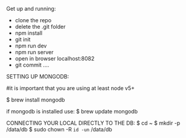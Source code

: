Get up and running:

- clone the repo
- delete the .git folder
- npm install
- git init
- npm run dev
- npm run server
- open in browser localhost:8082
- git commit ....
















SETTING UP MONGODB:

#it is important that you are using at least node v5+

$ brew install mongodb

if mongodb is installed use:
$ brew update mongodb

CONNECTING YOUR LOCAL DIRECTLY TO THE DB:
$ cd ~
$ mkdir -p /data/db
$ sudo chown -R `id -un` /data/db